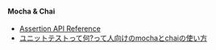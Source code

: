 #### Mocha & Chai

- [Assertion API Reference](https://www.chaijs.com/api/assert/)
- [ユニットテストって何?って人向けのmochaとchaiの使い方](https://qiita.com/y_hokkey/items/f73ea6b3d5f6902396b6)
